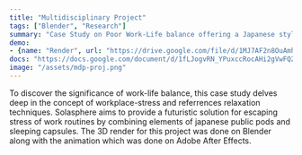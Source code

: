 ```yaml
---
title: "Multidisciplinary Project"
tags: ["Blender", "Research"]
summary: "Case Study on Poor Work-Life balance offering a Japanese style multipurpose Isolation Pod to help aleviate the stress "
demo: 
- {name: "Render", url: "https://drive.google.com/file/d/1MJ7AF2n8OuAmhBA58z_GNOpsGcziiIqb/view?resourcekey"}
docs: "https://docs.google.com/document/d/1fLJogvRN_YPuxccRocAHi2gVwFQ2XJE0h3sz9m8VtRk/edit?tab=t.0"
image: "/assets/mdp-proj.png"
---
```


To discover the significance of work-life balance, this case study delves deep in the concept of workplace-stress and referrences relaxation techniques. Solasphere aims to provide a futuristic solution for escaping stress of work routines by combining elements of japanese public pods and sleeping capsules. The 3D render for this project was done on Blender along with the animation which was done on Adobe After Effects.
